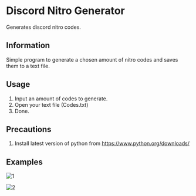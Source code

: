 # Discord Nitro Generator
Generates discord nitro codes.

## Information
Simple program to generate a chosen amount of nitro codes and saves them to a text file.

## Usage
1. Input an amount of codes to generate.
2. Open your text file (Codes.txt)
3. Done.

## Precautions
1. Install latest version of python from https://www.python.org/downloads/

## Examples 
![1](https://user-images.githubusercontent.com/75291619/102303074-67840080-3f80-11eb-80e9-d13d561f7bc9.PNG)


![2](https://user-images.githubusercontent.com/75291619/102303091-75d21c80-3f80-11eb-9cb1-be6fed14248b.PNG)


